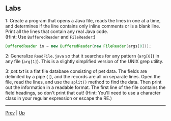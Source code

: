 ## Labs

1: Create a program that opens a Java file, reads the lines in one at a time, and determines if the line contains only inline comments or is a blank line. Print all the lines that contain any real Java code.  
(Hint: Use `BufferedReader` and `FileReader`:)

```java
BufferedReader in = new BufferedReader(new FileReader(args[0]));
```

2: Generalize `ReadFile.java` so that it searches for any pattern (`arg[0]`) in any file (`arg[1]`). This is a slightly simplified version of the UNIX grep utility. 

3: *pet.txt* is a flat file database consisting of pet data. The fields are delimited by a pipe (`|`), and the records are all on separate lines. Open the file, read the lines, and use the `split()` method to find the data. Then print out the information in a readable format. The first line of the file contains the field headings, so don't print that out! (Hint: You'll need to use a character class in your regular expression or escape the RE.)  

<hr>

[Prev](PatternMatchingandRegularExpressions.md) | [Up](../README.md)

